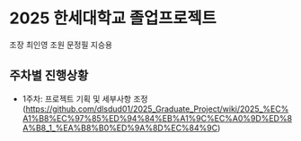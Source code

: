 # **2025 한세대학교 졸업프로젝트**
조장 최인영
조원 문정필 지승용

## **주차별 진행상황**
- 1주차: 프로젝트 기획 및 세부사항 조정 (https://github.com/dlsdud01/2025_Graduate_Project/wiki/2025_%EC%A1%B8%EC%97%85%ED%94%84%EB%A1%9C%EC%A0%9D%ED%8A%B8_1_%EA%B8%B0%ED%9A%8D%EC%84%9C)

